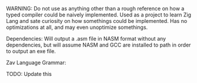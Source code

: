 WARNING: Do not use as anything other than a rough reference on how a typed compiler could be naively implemented.
Used as a project to learn Zig Lang and sate curiosity on how somethings could be implemented.
Has no optimizations at all, and may even unoptimize somethings.

Dependencies: Will output a .asm file in NASM format without any dependencies, but will assume NASM and GCC are installed to path in order to output an exe file.

Zav Language Grammar:

TODO: Update this
